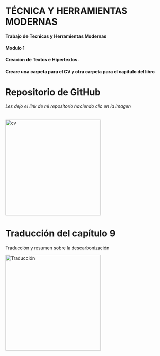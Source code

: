 # TÉCNICA Y HERRAMIENTAS MODERNAS
#### Trabajo de Tecnicas y Herramientas Modernas <br>
#### Modulo 1 <br>
#### Creacion de Textos e Hipertextos. <br>
#### Creare una carpeta para el CV y otra carpeta para el capitulo del libro


# Repositorio de GitHub <h6> Les dejo el link de mi repositorio haciendo clic en la imagen </h6>
  
<a href="https://github.com/LucasBazan10/TyHM/blob/main/CV.pdf">
<img src="https://user-images.githubusercontent.com/85941704/122065403-4afa4100-cdc8-11eb-8de9-3bccc15d16e6.png" alt="cv" width="300px">
</a>

# Traducción del capítulo 9 
<p>Traducción y resumen sobre la descarbonización</p>
<img src="https://user-images.githubusercontent.com/85941704/122068878-22277b00-cdcb-11eb-90f4-4b0a61d83e0b.jpeg" alt="Traducción" width="300px">
  

